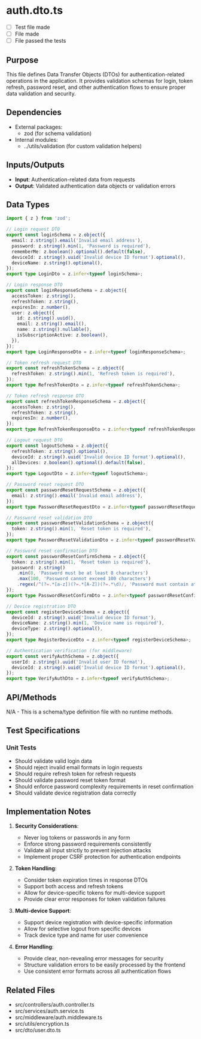 # auth.dto.ts

- [ ] Test file made
- [ ] File made
- [ ] File passed the tests

## Purpose
This file defines Data Transfer Objects (DTOs) for authentication-related operations in the application. It provides validation schemas for login, token refresh, password reset, and other authentication flows to ensure proper data validation and security.

## Dependencies
- External packages:
  - zod (for schema validation)
- Internal modules:
  - ../utils/validation (for custom validation helpers)

## Inputs/Outputs
- **Input**: Authentication-related data from requests
- **Output**: Validated authentication data objects or validation errors

## Data Types
```typescript
import { z } from 'zod';

// Login request DTO
export const loginSchema = z.object({
  email: z.string().email('Invalid email address'),
  password: z.string().min(1, 'Password is required'),
  rememberMe: z.boolean().optional().default(false),
  deviceId: z.string().uuid('Invalid device ID format').optional(),
  deviceName: z.string().optional(),
});
export type LoginDto = z.infer<typeof loginSchema>;

// Login response DTO
export const loginResponseSchema = z.object({
  accessToken: z.string(),
  refreshToken: z.string(),
  expiresIn: z.number(),
  user: z.object({
    id: z.string().uuid(),
    email: z.string().email(),
    name: z.string().nullable(),
    isSubscriptionActive: z.boolean(),
  }),
});
export type LoginResponseDto = z.infer<typeof loginResponseSchema>;

// Token refresh request DTO
export const refreshTokenSchema = z.object({
  refreshToken: z.string().min(1, 'Refresh token is required'),
});
export type RefreshTokenDto = z.infer<typeof refreshTokenSchema>;

// Token refresh response DTO
export const refreshTokenResponseSchema = z.object({
  accessToken: z.string(),
  refreshToken: z.string(),
  expiresIn: z.number(),
});
export type RefreshTokenResponseDto = z.infer<typeof refreshTokenResponseSchema>;

// Logout request DTO
export const logoutSchema = z.object({
  refreshToken: z.string().optional(),
  deviceId: z.string().uuid('Invalid device ID format').optional(),
  allDevices: z.boolean().optional().default(false),
});
export type LogoutDto = z.infer<typeof logoutSchema>;

// Password reset request DTO
export const passwordResetRequestSchema = z.object({
  email: z.string().email('Invalid email address'),
});
export type PasswordResetRequestDto = z.infer<typeof passwordResetRequestSchema>;

// Password reset validation DTO
export const passwordResetValidationSchema = z.object({
  token: z.string().min(1, 'Reset token is required'),
});
export type PasswordResetValidationDto = z.infer<typeof passwordResetValidationSchema>;

// Password reset confirmation DTO
export const passwordResetConfirmSchema = z.object({
  token: z.string().min(1, 'Reset token is required'),
  password: z.string()
    .min(8, 'Password must be at least 8 characters')
    .max(100, 'Password cannot exceed 100 characters')
    .regex(/^(?=.*[a-z])(?=.*[A-Z])(?=.*\d)/, 'Password must contain at least one uppercase letter, one lowercase letter, and one number'),
});
export type PasswordResetConfirmDto = z.infer<typeof passwordResetConfirmSchema>;

// Device registration DTO
export const registerDeviceSchema = z.object({
  deviceId: z.string().uuid('Invalid device ID format'),
  deviceName: z.string().min(1, 'Device name is required'),
  deviceType: z.string().optional(),
});
export type RegisterDeviceDto = z.infer<typeof registerDeviceSchema>;

// Authentication verification (for middleware)
export const verifyAuthSchema = z.object({
  userId: z.string().uuid('Invalid user ID format'),
  deviceId: z.string().uuid('Invalid device ID format').optional(),
});
export type VerifyAuthDto = z.infer<typeof verifyAuthSchema>;
```

## API/Methods
N/A - This is a schema/type definition file with no runtime methods.

## Test Specifications
### Unit Tests
- Should validate valid login data
- Should reject invalid email formats in login requests
- Should require refresh token for refresh requests
- Should validate password reset token format
- Should enforce password complexity requirements in reset confirmation
- Should validate device registration data correctly

## Implementation Notes
1. **Security Considerations**:
   - Never log tokens or passwords in any form
   - Enforce strong password requirements consistently
   - Validate all input strictly to prevent injection attacks
   - Implement proper CSRF protection for authentication endpoints

2. **Token Handling**:
   - Consider token expiration times in response DTOs
   - Support both access and refresh tokens
   - Allow for device-specific tokens for multi-device support
   - Provide clear error responses for token validation failures

3. **Multi-device Support**:
   - Support device registration with device-specific information
   - Allow for selective logout from specific devices
   - Track device type and name for user convenience

4. **Error Handling**:
   - Provide clear, non-revealing error messages for security
   - Structure validation errors to be easily processed by the frontend
   - Use consistent error formats across all authentication flows

## Related Files
- src/controllers/auth.controller.ts
- src/services/auth.service.ts
- src/middleware/auth.middleware.ts
- src/utils/encryption.ts
- src/dto/user.dto.ts
